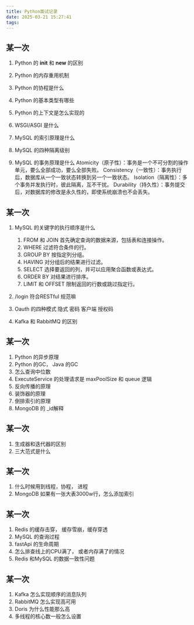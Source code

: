 ```yaml
---
title: Python面试记录
date: 2025-03-21 15:27:41
tags:
---
```



## 某一次


1. Python 的 __init__ 和 __new__ 的区别
2. Python 的内存重用机制
3. Python 的协程是什么
4. Python 的基本类型有哪些
5. Python 的上下文是怎么实现的

6. WSGI/ASGI 是什么

7. MySQL 的索引原理是什么
8. MySQL 的四种隔离级别
9. MySQL 的事务原理是什么
    Atomicity（原子性）：事务是一个不可分割的操作单元，要么全部成功，要么全部失败。
    Consistency（一致性）：事务执行后，数据库从一个一致状态转换到另一个一致状态。
    Isolation（隔离性）：多个事务并发执行时，彼此隔离，互不干扰。
    Durability（持久性）：事务提交后，对数据库的修改是永久性的，即使系统崩溃也不会丢失。


## 某一次

1. MySQL 的关键字的执行顺序是什么
    1. FROM 和 JOIN
    首先确定查询的数据来源，包括表和连接操作。
    2. WHERE
    过滤符合条件的行。
    3. GROUP BY
    按指定列分组。
    4. HAVING
    对分组后的结果进行过滤。
    5. SELECT
    选择要返回的列，并可以应用聚合函数或表达式。
    6. ORDER BY
    对结果进行排序。
    7. LIMIT 和 OFFSET
    限制返回的行数或跳过指定行。

2. /login 符合RESTful 规范嘛
3. Oauth 的四种模式
    隐式
    密码
    客户端
    授权码
4. Kafka 和 RabbitMQ 的区别


## 某一次

1. Python 的异步原理
2. Python 的GC， Java 的GC
3. 怎么查询中位数
4. ExecuteService 的处理请求是 maxPoolSize 和 queue 逻辑
5. 反向传播的原理
6. 装饰器的原理
7. 倒排索引的原理
8. MongoDB 的 _id解释


## 某一次

1. 生成器和迭代器的区别
2. 三大范式是什么


## 某一次

1. 什么时候用到线程，协程， 进程
2. MongoDB 如果有一张大表3000w行，怎么添加索引


## 某一次
1. Redis 的缓存击穿， 缓存雪崩，缓存穿透
2. MySQL 的查询过程
3. fastApi 的生命周期
4. 怎么排查线上的CPU满了， 或者内存满了的情况
5. Redis 和MySQL 的数据一致性问题


## 某一次

1. Kafka 怎么实现顺序的消息队列
2. RabbitMQ 怎么实现高可用
3. Doris 为什么性能那么高
4. 多线程的核心数一般怎么设置
